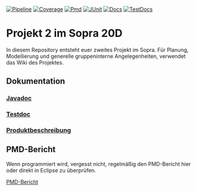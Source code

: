<p>
    <a href="https://sopra-ci.cs.tu-dortmund.de/group09/project2/Projekt2-shadow.zip"><img alt="Pipeline" src="https://sopra-gitlab.cs.tu-dortmund.de/sopra20D/gruppe09/projekt2/badges/master/pipeline.svg" /></a>
    <a href="https://sopra-ci.cs.tu-dortmund.de/group09/project2/coverage/"><img alt="Coverage" src="https://sopra-ci.cs.tu-dortmund.de/group09/project2/coverage.svg" /></a>
	<a href="https://sopra.cs.tu-dortmund.de/bin/pmd.py?XXY=20D&GROUPNUMBER=9&PROJECT=2"><img alt="Pmd" src="https://sopra-ci.cs.tu-dortmund.de/group09/project2/pmd.svg" /></a>
	<a href="https://sopra-ci.cs.tu-dortmund.de/group09/project2/test/"><img alt="JUnit" src="https://sopra-ci.cs.tu-dortmund.de/group09/project2/junit.svg" /></a>
	<a href="https://sopra-ci.cs.tu-dortmund.de/group09/project2/checkstyle/main.html"><img alt="Docs" src="https://sopra-ci.cs.tu-dortmund.de/group09/project2/doc.svg" /></a>
	<a href="https://sopra-ci.cs.tu-dortmund.de/group09/project2/checkstyle/test.html"><img alt="TestDocs" src="https://sopra-ci.cs.tu-dortmund.de/group09/project2/testdoc.svg" /></a>
</p>

# Projekt 2 im Sopra 20D

In diesem Repository entsteht euer zweites Projekt im Sopra. Für Planung, Modellierung und generelle gruppeninterne Angelegenheiten, verwendet das Wiki des Projektes.

## Dokumentation

### [Javadoc](https://sopra-ci.cs.tu-dortmund.de/group09/project2/javadoc/)

### [Testdoc](https://sopra-ci.cs.tu-dortmund.de/group09/project2/testjavadoc/)

### [Produktbeschreibung](https://sopra-gitlab.cs.tu-dortmund.de/sopra20D/gruppe09/projekt2/-/wikis/uploads/c5f8a435f8afb13d2642c9bb4a44de92/SoPra___Produktbeschreibung__Projekt_2_.pdf)


## PMD-Bericht

Wenn programmiert wird, vergesst nicht, regelmäßig den PMD-Bericht hier oder direkt in Eclipse zu überprüfen.

[PMD-Bericht](https://sopra.cs.tu-dortmund.de/bin/pmd.py?XXY=20D&GROUPNUMBER=9&PROJECT=2)

